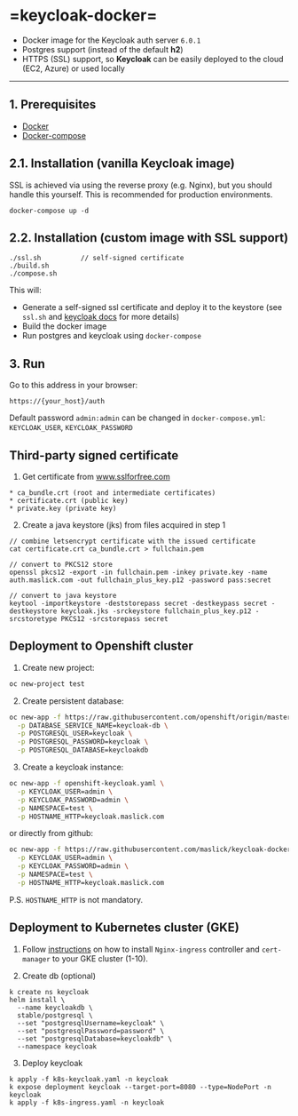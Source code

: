 =keycloak-docker=
======
 - Docker image for the Keycloak auth server ``6.0.1``
 - Postgres support (instead of the default **h2**)
 - HTTPS (SSL) support, so **Keycloak** can be easily deployed to the cloud (EC2, Azure) or used locally
 
----

## 1. Prerequisites
 - [Docker](https://gist.github.com/maslick/69291bd5ed649892fe1b)
 - [Docker-compose](https://gist.github.com/maslick/5f77efa8ba0f8df98548)

## 2.1. Installation (vanilla Keycloak image)
SSL is achieved via using the reverse proxy (e.g. Nginx), but you should handle this yourself. This is recommended for production environments.
```
docker-compose up -d
```

## 2.2. Installation (custom image with SSL support)
```
./ssl.sh          // self-signed certificate
./build.sh
./compose.sh
```
 This will:
- Generate a self-signed ssl certificate and deploy it to the keystore (see ``ssl.sh`` and [keycloak docs](https://www.keycloak.org/docs/latest/server_installation/index.html#enabling-ssl-https-for-the-keycloak-server) for more details)
- Build the docker image
- Run postgres and keycloak using ``docker-compose``
 
## 3. Run
Go to this address in your browser:
```
https://{your_host}/auth
```
Default password ``admin:admin`` can be changed in ``docker-compose.yml``: ``KEYCLOAK_USER``, ``KEYCLOAK_PASSWORD``



## Third-party signed certificate
 1. Get certificate from www.sslforfree.com
```
* ca_bundle.crt (root and intermediate certificates)
* certificate.crt (public key)
* private.key (private key)
```

2. Create a java keystore (jks) from files acquired in step 1
```
// combine letsencrypt certificate with the issued certificate
cat certificate.crt ca_bundle.crt > fullchain.pem

// convert to PKCS12 store
openssl pkcs12 -export -in fullchain.pem -inkey private.key -name auth.maslick.com -out fullchain_plus_key.p12 -password pass:secret

// convert to java keystore
keytool -importkeystore -deststorepass secret -destkeypass secret -destkeystore keycloak.jks -srckeystore fullchain_plus_key.p12 -srcstoretype PKCS12 -srcstorepass secret
```


## Deployment to Openshift cluster
1. Create new project:
```zsh
oc new-project test
```

2. Create persistent database:
```zsh
oc new-app -f https://raw.githubusercontent.com/openshift/origin/master/examples/db-templates/postgresql-persistent-template.json \
  -p DATABASE_SERVICE_NAME=keycloak-db \
  -p POSTGRESQL_USER=keycloak \
  -p POSTGRESQL_PASSWORD=keycloak \
  -p POSTGRESQL_DATABASE=keycloakdb
```

3. Create a keycloak instance:
```zsh
oc new-app -f openshift-keycloak.yaml \
  -p KEYCLOAK_USER=admin \
  -p KEYCLOAK_PASSWORD=admin \
  -p NAMESPACE=test \
  -p HOSTNAME_HTTP=keycloak.maslick.com
```
or directly from github:
```zsh
oc new-app -f https://raw.githubusercontent.com/maslick/keycloak-docker/master/openshift-keycloak.yaml \
  -p KEYCLOAK_USER=admin \
  -p KEYCLOAK_PASSWORD=admin \
  -p NAMESPACE=test \
  -p HOSTNAME_HTTP=keycloak.maslick.com
```

P.S. ``HOSTNAME_HTTP`` is not mandatory.

## Deployment to Kubernetes cluster (GKE)
1. Follow [instructions](https://github.com/maslick/ingressario) on how to install ``Nginx-ingress`` controller and ``cert-manager`` to your GKE cluster (1-10).

2. Create db (optional)
```
k create ns keycloak
helm install \
  --name keycloakdb \
  stable/postgresql \
  --set "postgresqlUsername=keycloak" \
  --set "postgresqlPassword=password" \
  --set "postgresqlDatabase=keycloakdb" \
  --namespace keycloak
```

3. Deploy keycloak
```
k apply -f k8s-keycloak.yaml -n keycloak
k expose deployment keycloak --target-port=8080 --type=NodePort -n keycloak
k apply -f k8s-ingress.yaml -n keycloak
```
 